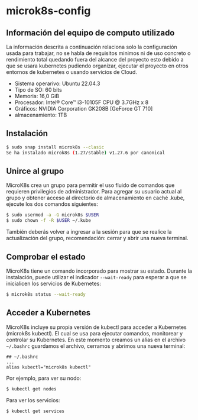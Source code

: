 # microk8s-config

## Información del equipo de computo utilizado

La información descrita a continuación relaciona solo la configuración usada para trabajar, no se habla de requisitos minimos ni de uso concreto o rendimiento total quedando fuera del alcance del proyecto esto debido a que se usara kubernetes pudiendo organizar, ejecutar el proyecto en otros entornos de kubernetes o usando servicios de Cloud.

- Sistema operarivo: Ubuntu 22.04.3
- Tipo de SO: 60 bits
- Memoria: 16,0 GiB
- Procesador: Intel® Core™ i3-10105F CPU @ 3.7GHz x 8
- Gráficos: NVIDIA Corporation GK208B [GeForce GT 710]
- almacenamiento: 1TB

## Instalación

```bash
$ sudo snap install microk8s --clasic
Se ha instalado microk8s (1.27/stable) v1.27.6 por canonical
```

## Unirce al grupo

MicroK8s crea un grupo para permitir el uso fluido de comandos que requieren privilegios de administrador. Para agregar su usuario actual al grupo y obtener acceso al directorio de almacenamiento en caché .kube, ejecute los dos comandos siguientes:

```bash
$ sudo usermod -a -G microk8s $USER
$ sudo chown -f -R $USER ~/.kube
```

También deberás volver a ingresar a la sesión para que se realice la actualización del grupo, recomendación: cerrar y abrir una nueva terminal.

## Comprobar el estado

MicroK8s tiene un comando incorporado para mostrar su estado. Durante la instalación, puede utilizar el indicador ```--wait-ready``` para esperar a que se inicialicen los servicios de Kubernetes:

```bash
$ microk8s status --wait-ready
```

## Acceder a Kubernetes

MicroK8s incluye su propia versión de kubectl para acceder a Kubernetes (microk8s kubectl). El cual se usa para ejecutar comandos, monitorear y controlar su Kubernetes. 
En este momento creamos un alias en el archivo ```~/.bashrc``` guardamos el archivo, cerramos y abrimos una nueva terminal:

```text
## ~/.bashrc
...
alias kubectl="microk8s kubectl"
```

Por ejemplo, para ver su nodo:
```bash
$ kubectl get nodes
```
Para ver los servicios:
```bash
$ kubectl get services
```
